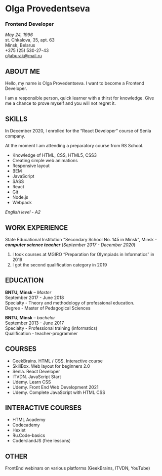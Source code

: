 # Olga Provedentseva
### Frontend  Developer
*May 24, 1996*   
st. Chkalova, 35, apt. 63   
Minsk, Belarus   
+375 (25) 530-27-43   
oljaburak@mail.ru 

## **ABOUT ME**
Hello, my name is Olga Provedentseva. I want to become a Frontend Developer. 

I am a responsible person, quick learner with a thirst for knowledge. Give me a chance to prove myself and you will not regret it.

## **SKILLS**
In December 2020, I enrolled for the “React Developer” course of Senla company.

At the moment I am attending a preparatory course from RS School.

- Knowledge of HTML, CSS, HTML5, CSS3
- Creating simple web animations
- Responsive layout
- BEM
- JavaScript
- SASS
- React
- Git
- Node.js
- Webpack

*English level - A2*

## **WORK EXPERIENCE**
State Educational Institution "Secondary School No. 145 in Minsk", Minsk - ***computer science teacher***
(*September 2017 - December 2020*)
1. I took courses at MGIRO “Preparation for Olympiads in Informatics” in 2019
2. I got the second qualification category in 2019

## **EDUCATION**
**BNTU, Minsk** – *Master*   
September 2017 - June 2018   
Specialty - Theory and methodology of professional education.   
Degree - Master of Pedagogical Sciences   

**BNTU, Minsk** – *bachelor*   
September 2013 - June 2017   
Specialty - Professional training (informatics)   
Qualification - teacher-programmer   

## **COURSES**
- GeekBrains. HTML / CSS. Interactive course
- SkillBox. Web layout for beginners 2.0
- Senla. React Developer
- ITVDN. JavaScript Start
- Udemy. Learn CSS
- Udemy. Front End Web Development 2021
- Udemy. Complete JavaScript with HTML CSS

## **INTERACTIVE COURSES**
- HTML Academy
- Codecademy
- Hexlet
- Ru.Code-basics
- CoderslandJS (free lessons)

## **OTHER**
FrontEnd webinars on various platforms (GeekBrains, ITVDN, YouTube)